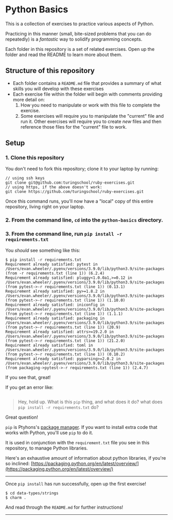 # Python Basics

This is a collection of exercises to practice various aspects of Python.

Practicing in this manner (small, bite-sized problems that you can do repeatedly) is a _fantastic_ way to solidify programming concepts.

Each folder in this repository is a set of related exercises. Open up the folder and read the README to learn more about them.

## Structure of this repository
- Each folder contains a `README.md` file that provides a summary of what skills you will develop with these exercises
- Each exercise file within the folder will begin with comments providing more detail on:
  1. How you need to manipulate or work with this file to complete the exercise.
  2. Some exercises will require you to manipulate the "current" file and run it. Other exercises will require you to create _new_ files and then reference those files for the "current" file to work.

## Setup

### 1. Clone this repository

You don't need to fork this repository; clone it to your laptop by running:

```
// using ssh keys
git clone git@github.com:turingschool/ruby-exercises.git
// using https, if the above doesn't work:
git clone https://github.com/turingschool/ruby-exercises.git
```

Once this command runs, you'll now have a "local" copy of this entire repository, living right on your laptop.

### 2. From the command line, `cd` into the `python-basics` directory.

### 3. From the command line, run `pip install -r requirements.txt`

You _should_ see something like this:

```
$ pip install -r requirements.txt
Requirement already satisfied: pytest in /Users/evan.wheeler/.pyenv/versions/3.9.0/lib/python3.9/site-packages (from -r requirements.txt (line 1)) (6.2.4)
Requirement already satisfied: pluggy<1.0.0a1,>=0.12 in /Users/evan.wheeler/.pyenv/versions/3.9.0/lib/python3.9/site-packages (from pytest->-r requirements.txt (line 1)) (0.13.1)
Requirement already satisfied: py>=1.8.2 in /Users/evan.wheeler/.pyenv/versions/3.9.0/lib/python3.9/site-packages (from pytest->-r requirements.txt (line 1)) (1.10.0)
Requirement already satisfied: iniconfig in /Users/evan.wheeler/.pyenv/versions/3.9.0/lib/python3.9/site-packages (from pytest->-r requirements.txt (line 1)) (1.1.1)
Requirement already satisfied: packaging in /Users/evan.wheeler/.pyenv/versions/3.9.0/lib/python3.9/site-packages (from pytest->-r requirements.txt (line 1)) (20.9)
Requirement already satisfied: attrs>=19.2.0 in /Users/evan.wheeler/.pyenv/versions/3.9.0/lib/python3.9/site-packages (from pytest->-r requirements.txt (line 1)) (21.2.0)
Requirement already satisfied: toml in /Users/evan.wheeler/.pyenv/versions/3.9.0/lib/python3.9/site-packages (from pytest->-r requirements.txt (line 1)) (0.10.2)
Requirement already satisfied: pyparsing>=2.0.2 in /Users/evan.wheeler/.pyenv/versions/3.9.0/lib/python3.9/site-packages (from packaging->pytest->-r requirements.txt (line 1)) (2.4.7)
```
If you see that, great!

If you get an error like:

```

```

> Hey, hold up. What is this `pip` thing, and what does it do? what does `pip install -r requirements.txt` do?

Great question!

`pip` is Ptyhons's [package manager](https://pip.pypa.io/en/stable/). If you want to install extra code that works with Python, you'll use `pip` to do it.

It is used in conjunction with the `requirement.txt` file you see in this repository, to manage Python libraries.

Here's an exhaustive amount of information about python libraries, if you're so inclined: [https://packaging.python.org/en/latest/overview/](https://packaging.python.org/en/latest/overview/)

-------------------

Once `pip install` has run successfully, open up the first exercise!

```
$ cd data-types/strings
$ charm .
```

And read through the `README.md` for further instructions!

----------------------------------